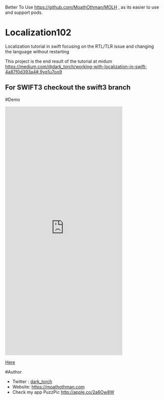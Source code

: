 Better To Use https://github.com/MoathOthman/MOLH , as its easier to use and support pods. 

# Localization102
Localization tutorial in swift focusing on the RTL/TLR issue and changing the language without restarting

This  project is the end result of the tutorial at midum
https://medium.com/@dark_torch/working-with-localization-in-swift-4a87f0d393a4#.9yq1u7oo9

## For SWIFT3 checkout the swift3 branch
#Demo

<iframe src="https://appetize.io/embed/3n0gub76cteka51xtkg3f0jqjc?device=iphone5s&scale=100&autoplay=false&orientation=portrait&deviceColor=black" width="378px" height="800px" frameborder="0" scrolling="no"></iframe>

[Here](https://appetize.io/embed/3n0gub76cteka51xtkg3f0jqjc?device=iphone5s&scale=75&orientation=portrait&osVersion=9.2)

#Author 
 * Twitter : [dark_torch](https://twitter.com/dark_torch)
 * Website: https://moathothman.com
 * Check my app PuzzPic http://apple.co/2a6Ow8W
	
